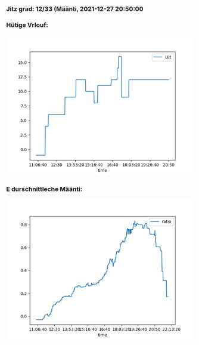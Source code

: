 ### Jitz grad: 12/33 (Määnti, 2021-12-27 20:50:00

### Hütige Vrlouf:
![Graph](Today.png)

### E durschnittleche Määnti:
![Graph](Määnti.png)